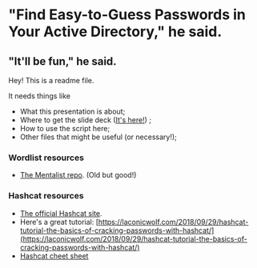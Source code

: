 # "Find Easy-to-Guess Passwords in Your Active Directory," he said.

## "It'll be fun," he said.

Hey! This is a readme file.

It needs things like 

* What this presentation is about;
* Where to get the slide deck ([It's here!](https://docs.google.com/presentation/d/14rw4tLiVrDzuWUMbtwyxtE2iy2hHnUT8N8RdxkZFgds/edit?usp=sharing)) ;
* How to use the script here;
* Other files that might be useful (or necessary!);
### Wordlist resources
* [The Mentalist repo](https://github.com/sc0tfree/mentalist/releases). (Old but good!)

### Hashcat resources
* [The official Hashcat site](https://hashcat.net/hashcat/).
* Here's a great tutorial: [https://laconicwolf.com/2018/09/29/hashcat-tutorial-the-basics-of-cracking-passwords-with-hashcat/](https://laconicwolf.com/2018/09/29/hashcat-tutorial-the-basics-of-cracking-passwords-with-hashcat/)
* [Hashcat cheet sheet](https://github.com/frizb/Hashcat-Cheatsheet)
